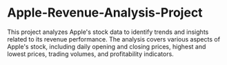 # Apple-Revenue-Analysis-Project
This project analyzes Apple's stock data to identify trends and insights related to its revenue performance. The analysis covers various aspects of Apple's stock, including daily opening and closing prices, highest and lowest prices, trading volumes, and profitability indicators.
